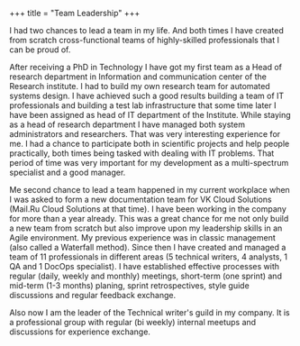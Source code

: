 +++
title = "Team Leadership"
+++

I had two chances to lead a team in my life. And both times I have created from scratch cross-functional teams of highly-skilled professionals that I can be proud of.

<!--more-->

After receiving a PhD in Technology I have got my first team as a Head of research department in Information and communication center of the Research institute. I had to build my own research team for automated systems design. I have achieved such a good results building a team of IT professionals and building a test lab infrastructure that some time later I have been assigned as head of IT department of the Institute. While staying as a head of research department I have managed both system administrators and researchers. That was very interesting experience for me. I had a chance to participate both in scientific projects and help people practically, both times being tasked with dealing with IT problems. That period of time was very important for my development as a multi-spectrum specialist and a good manager.

Me second chance to lead a team happened in my current workplace when I was asked to form a new documentation team for VK Cloud Solutions (Mail.Ru Cloud Solutions at that time). I have been working in the company for more than a year already. This was a great chance for me not only build a new team from scratch but also improve upon my leadership skills in an Agile environment. My previous experience was in classic management (also called a Waterfall method). Since then I have created and managed a team of 11 professionals in different areas (5 technical writers, 4 analysts, 1 QA and 1 DocOps specialist). I have established effective processes with regular (daily, weekly and monthly) meetings, short-term (one sprint) and mid-term (1-3 months) planing, sprint retrospectives, style guide discussions and regular feedback exchange.

Also now I am the leader of the Technical writer's guild in my company. It is a professional group with regular (bi weekly) internal meetups and discussions for experience exchange.
